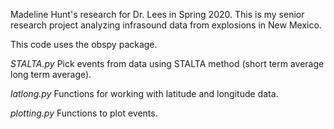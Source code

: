 Madeline Hunt's research for Dr. Lees in Spring 2020. This is my senior research project analyzing infrasound data from explosions in New Mexico.

This code uses the obspy package.

*STALTA.py*
Pick events from data using STALTA method (short term average long term average).

*latlong.py*
Functions for working with latitude and longitude data.

*plotting.py*
Functions to plot events.
